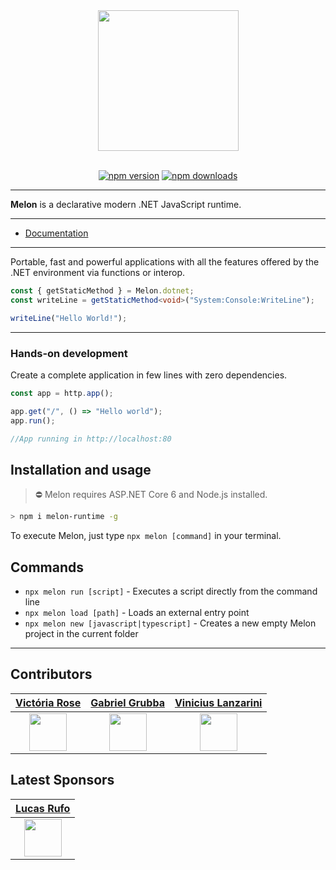 <div align="center">
  <img align="center" width="225" src="https://i.imgur.com/guuToyf.png">
</div>

<br>

<div align="center">

  [![npm version](https://badgen.net/npm/v/melon-runtime/)](https://www.npmjs.com/package/melon-runtime)
  [![npm downloads](https://badgen.net/npm/dm/melon-runtime)](https://www.npmjs.com/package/melon-runtime)
  
</div>

<hr>

**Melon** is a declarative modern .NET JavaScript runtime.

<hr>

- [Documentation](https://github.com/MelonRuntime/Melon/wiki)

<hr>

Portable, fast and powerful applications with all the features offered by the .NET environment via functions or interop.

```ts
const { getStaticMethod } = Melon.dotnet;
const writeLine = getStaticMethod<void>("System:Console:WriteLine");

writeLine("Hello World!");
```

<hr>

### **Hands-on development** 

Create a complete application in few lines with zero dependencies.

```ts
const app = http.app();

app.get("/", () => "Hello world");
app.run();

//App running in http://localhost:80
``` 

## Installation and usage

> ⛔ Melon requires ASP.NET Core 6 and Node.js installed.

```bash
> npm i melon-runtime -g
```

To execute Melon, just type `npx melon [command]` in your terminal.

## Commands

- `npx melon run [script]` - Executes a script directly from the command line
- `npx melon load [path]` - Loads an external entry point
- `npx melon new [javascript|typescript]` - Creates a new empty Melon project in the current folder

<hr>

## Contributors 

| [Victória Rose](https://github.com/EternalQuasar0206) | [Gabriel Grubba](https://github.com/Grubba27) | [Vinicius Lanzarini](https://github.com/vilanz) |
| -------------- | -------------- | -------------- |
| <div align="center"><img src="https://avatars.githubusercontent.com/u/70824102?v=4" width="60"></div> | <div align="center"><img src="https://avatars.githubusercontent.com/u/70247653?v=4" width="60"></div> | <div align="center"><img src="https://avatars.githubusercontent.com/u/29522926?v=4" width="60"></div> |

## Latest Sponsors 

| [Lucas Rufo](https://github.com/LucasRufo) |
| -------------- |
| <div align="center"><img src="https://avatars.githubusercontent.com/u/60830097?v=4" width="60"></div> |
